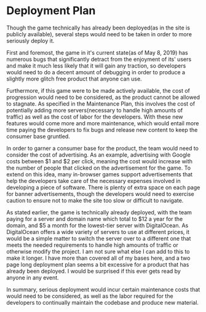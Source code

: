# Deployment Plan

Though the game technically has already been deployed(as in the site is publicly
available), several steps would need to be taken in order to more seriously
deploy it.

First and foremost, the game in it's current state(as of May 8, 2019) has
numerous bugs that significantly detract from the enjoyment of its' users and
make it much less likely that it will gain any traction, so developers would
need to do a decent amount of debugging in order to produce a slightly more
glitch free product that anyone can use.

Furthermore, if this game were to be made actively available, the cost of
progression would need to be considered, as the product cannot be allowed to
stagnate. As specified in the Maintenance Plan, this involves the cost of
potentially adding more servers(necessary to handle high amounts of traffic) as
well as the cost of labor for the developers. With these new features would come
more and more maintenance, which would entail more time paying the developers to
fix bugs and release new content to keep the consumer base gruntled.

In order to garner a consumer base for the product, the team would need to
consider the cost of advertising. As an example, advertising with Google costs
between $1 and $2 per click, meaning the cost would increase with the number of
people that clicked on the advertisement for the game. To extend on this idea,
many in-browser games support advertisements that help the developers take care
of the necessary expenses involved in developing a piece of software. There is
plenty of extra space on each page for banner advertisements, though the
developers would need to exercise caution to ensure not to make the site too
slow or difficult to navigate.

As stated earlier, the game is technically already deployed, with the team
paying for a server and domain name which total to $12 a year for the domain,
and $5 a month for the lowest-tier server with DigitalOcean. As DigitalOcean
offers a wide variety of servers to use at different prices, it would be a
simple matter to switch the server over to a different one that meets the needed
requirements to handle high amounts of traffic or otherwise modify the project.
I am not sure what else I can add to this to make it longer. I have more than
covered all of my bases here, and a two page long deployment plan seems a bit
excessive for a product that has already been deployed. I would be surprised
if this ever gets read by anyone in any event.


In summary, serious deployment would incur certain maintenance costs that would
need to be considered, as well as the labor required for the developers to
continually maintain the codebase and produce new material.
